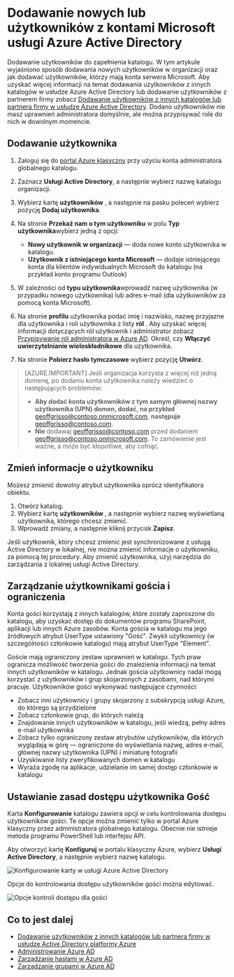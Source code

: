 <properties
    pageTitle="Dodawanie nowych użytkowników do usługi Azure Active Directory | Microsoft Azure"
    description="Omówiono sposób dodawania nowych użytkowników lub zmienianie informacji o użytkownikach w usługi Azure Active Directory."
    services="active-directory"
    documentationCenter=""
    authors="curtand"
    manager="femila"
    editor=""/>

<tags
    ms.service="active-directory"
    ms.workload="identity"
    ms.tgt_pltfrm="na"
    ms.devlang="na"
    ms.topic="get-started-article"
    ms.date="09/22/2016"
    ms.author="curtand"/>

# <a name="add-new-users--or-users-with-microsoft-accounts-to-azure-active-directory"></a>Dodawanie nowych lub użytkowników z kontami Microsoft usługi Azure Active Directory

Dodawanie użytkowników do zapełnienia katalogu. W tym artykule wyjaśniono sposób dodawania nowych użytkowników w organizacji oraz jak dodawać użytkowników, którzy mają konta serwera Microsoft. Aby uzyskać więcej informacji na temat dodawania użytkowników z innych katalogów w usłudze Azure Active Directory lub dodawanie użytkowników z partnerem firmy zobacz [Dodawanie użytkowników z innych katalogów lub partnera firmy w usłudze Azure Active Directory](active-directory-create-users-external.md). Dodano użytkowników nie masz uprawnień administratora domyślnie, ale można przypisywać role do nich w dowolnym momencie.

## <a name="add-a-user"></a>Dodawanie użytkownika

1. Zaloguj się do [portal Azure klasyczny](https://manage.windowsazure.com) przy użyciu konta administratora globalnego katalogu.
2. Zaznacz **Usługi Active Directory**, a następnie wybierz nazwę katalogu organizacji.
3. Wybierz kartę **użytkowników** , a następnie na pasku poleceń wybierz pozycję **Dodaj użytkownika**.
4. Na stronie **Przekaż nam o tym użytkowniku** w polu **Typ użytkownika**wybierz jedną z opcji:

    - **Nowy użytkownik w organizacji** — doda nowe konto użytkownika w katalogu.
    - **Użytkownik z istniejącego konta Microsoft** — dodaje istniejącego konta dla klientów indywidualnych Microsoft do katalogu (na przykład konto programu Outlook)

5. W zależności od **typu użytkownika**wprowadź nazwę użytkownika (w przypadku nowego użytkownika) lub adres e-mail (dla użytkowników za pomocą konta Microsoft).
6. Na stronie **profilu** użytkownika podać imię i nazwisko, nazwę przyjazne dla użytkownika i roli użytkownika z listy **ról** . Aby uzyskać więcej informacji dotyczących ról użytkownik i administrator zobacz [Przypisywanie ról administratora w Azure AD](active-directory-assign-admin-roles.md). Określ, czy **Włączyć uwierzytelnianie wieloskładnikowe** dla użytkownika.
7. Na stronie **Pobierz hasło tymczasowe** wybierz pozycję **Utwórz**.

> [AZURE.IMPORTANT] Jeśli organizacja korzysta z więcej niż jedną domenę, po dodaniu konta użytkownika należy wiedzieć o następujących problemów:
>
> - **Aby dodać konta użytkowników z tym samym głównej nazwy użytkownika (UPN) domen, dodać, na przykład** geoffgrisso@contoso.onmicrosoft.com, **następuje** geoffgrisso@contoso.com.
> - **Nie** dodawaj geoffgrisso@contoso.com przed dodaniem geoffgrisso@contoso.onmicrosoft.com. To zamówienie jest ważne, a może być kłopotliwe, aby cofnąć.

## <a name="change-user-information"></a>Zmień informacje o użytkowniku

Możesz zmienić dowolny atrybut użytkownika oprócz identyfikatora obiektu.

1. Otwórz katalog.
2. Wybierz kartę **użytkowników** , a następnie wybierz nazwę wyświetlaną użytkownika, którego chcesz zmienić.
3. Wprowadź zmiany, a następnie kliknij przycisk **Zapisz**.

Jeśli użytkownik, który chcesz zmienić jest synchronizowane z usługą Active Directory w lokalnej, nie można zmienić informacje o użytkowniku, za pomocą tej procedury. Aby zmienić użytkownika, użyj narzędzia do zarządzania z lokalnej usługi Active Directory.

## <a name="guest-user-management-and-limitations"></a>Zarządzanie użytkownikami gościa i ograniczenia

Konta gości korzystają z innych katalogów, które zostały zaproszone do katalogu, aby uzyskać dostęp do dokumentów programu SharePoint, aplikacji lub innych Azure zasobów. Konta gościa w katalogu ma jego źródłowych atrybut UserType ustawiony "Gość". Zwykli użytkownicy (w szczególności członkowie katalogu) mają atrybut UserType "Element".

Goście mają ograniczony zestaw uprawnień w katalogu. Tych praw ogranicza możliwość tworzenia gości do znalezienia informacji na temat innych użytkowników w katalogu. Jednak gościa użytkownicy nadal mogą korzystać z użytkowników i grup skojarzonych z zasobami, nad którymi pracuje. Użytkowników gości wykonywać następujące czynności:

- Zobacz inni użytkownicy i grupy skojarzony z subskrypcją usługi Azure, do którego są przydzielone
- Zobacz członkowie grup, do których należą
- Znajdowanie innych użytkowników w katalogu, jeśli wiedzą, pełny adres e-mail użytkownika
- Zobacz tylko ograniczony zestaw atrybutów użytkowników, dla których wyglądają w górę — ograniczone do wyświetlania nazwę, adres e-mail, głównej nazwy użytkownika (UPN) i miniaturę fotografii
- Uzyskiwanie listy zweryfikowanych domen w katalogu
- Wyraża zgodę na aplikacje, udzielanie im samej dostęp członkowie w katalogu

## <a name="set-guest-user-access-policies"></a>Ustawianie zasad dostępu użytkownika Gość

Karta **Konfigurowanie** katalogu zawiera opcji w celu kontrolowania dostępu użytkowników gości. Te opcje można zmienić tylko w portal Azure klasyczny przez administratora globalnego katalogu. Obecnie nie istnieje metoda programu PowerShell lub interfejsu API.

Aby otworzyć kartę **Konfiguruj** w portalu klasyczny Azure, wybierz **Usługi Active Directory**, a następnie wybierz nazwę katalogu.

![Konfigurowanie karty w usługi Azure Active Directory][1]

Opcje do kontrolowania dostępu użytkowników gości można edytować.

![Opcje kontroli dostępu dla gości][2]


## <a name="whats-next"></a>Co to jest dalej

- [Dodawanie użytkowników z innych katalogów lub partnera firmy w usłudze Active Directory platformy Azure](active-directory-create-users-external.md)
- [Administrowanie Azure AD](active-directory-administer.md)
- [Zarządzanie hasłami w Azure AD](active-directory-manage-passwords.md)
- [Zarządzanie grupami w Azure AD](active-directory-manage-groups.md)

<!--Image references-->
[1]: ./media/active-directory-create-users/RBACDirConfigTab.png
[2]: ./media/active-directory-create-users/RBACGuestAccessControls.png
